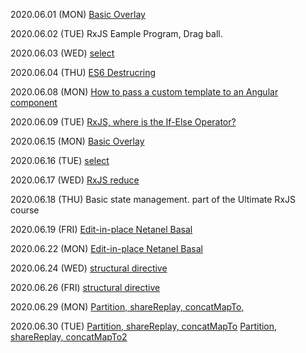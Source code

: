 2020.06.01 (MON) [Basic Overlay](https://netbasal.com/creating-powerful-components-with-angular-cdk-2cef53d81cea)

2020.06.02 (TUE) RxJS Eample Program, Drag ball.

2020.06.03 (WED) [select](https://netbasal.com/create-a-custom-select-component-in-angular-complete-with-virtual-scrolling-c29e24f72006)

2020.06.04 (THU) [ES6 Destrucring](https://codeburst.io/es6-destructuring-the-complete-guide-7f842d08b98f)

2020.06.08 (MON) [How to pass a custom template to an Angular component](https://blog.angulartraining.com/how-to-pass-a-custom-template-to-an-angular-component-53592d634a47)

2020.06.09 (TUE) [RxJS, where is the If-Else Operator?](https://medium.com/rangle-io/rxjs-where-is-the-if-else-operator-cad158c9ce6a)

2020.06.15 (MON) [Basic Overlay](https://netbasal.com/creating-powerful-components-with-angular-cdk-2cef53d81cea)

2020.06.16 (TUE) [select](https://netbasal.com/create-a-custom-select-component-in-angular-complete-with-virtual-scrolling-c29e24f72006)

 2020.06.17 (WED) [RxJS reduce](https://medium.com/hackernoon/rxjs-reduce-bundle-size-using-lettable-operators-418307295e85)

2020.06.18 (THU) Basic state management. part of the Ultimate RxJS course

2020.06.19 (FRI) [Edit-in-place Netanel Basal](https://netbasal.com/keeping-it-simple-implementing-edit-in-place-in-angular-4fd92c4dfc70)

2020.06.22 (MON) [Edit-in-place Netanel Basal](https://netbasal.com/keeping-it-simple-implementing-edit-in-place-in-angular-4fd92c4dfc70)

2020.06.24 (WED) [structural directive](https://netbasal.com/the-power-of-structural-directives-in-angular-bfe4d8c44fb1)

2020.06.26 (FRI) [structural directive](https://netbasal.com/the-power-of-structural-directives-in-angular-bfe4d8c44fb1)

2020.06.29 (MON) [Partition, shareReplay, concatMapTo,](https://netbasal.com/use-rxjs-to-modify-app-behavior-based-on-page-visibility-ce499c522be4)

2020.06.30 (TUE) [Partition, shareReplay, concatMapTo](https://netbasal.com/use-rxjs-to-modify-app-behavior-based-on-page-visibility-ce499c522be4)  [Partition, shareReplay, concatMapTo2](https://netbasal.com/rxjs-six-operators-that-you-must-know-5ed3b6e238a0)


